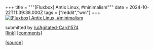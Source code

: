 +++
title = """[Fluxbox] Antix Linux, #minimalism"""
date = 2024-10-22T11:39:38.000Z
tags = ["reddit","wm"]
+++
[![[Fluxbox] Antix Linux, #minimalism](https://preview.redd.it/fecvopg4oawd1.png?width=640&crop=smart&auto=webp&s=167ecaf45a5682528a8cb76680bf64ed474e8edd "[Fluxbox] Antix Linux, #minimalism")](https://www.reddit.com/r/unixporn/comments/1g9g0f8/fluxbox_antix_linux_minimalism/)

submitted by [/u/Agitated-Card1574](https://www.reddit.com/user/Agitated-Card1574)  
[\[link\]](https://i.redd.it/fecvopg4oawd1.png) [\[comments\]](https://www.reddit.com/r/unixporn/comments/1g9g0f8/fluxbox_antix_linux_minimalism/)

[[source]](https://www.reddit.com/r/unixporn/comments/1g9g0f8/fluxbox_antix_linux_minimalism/)
